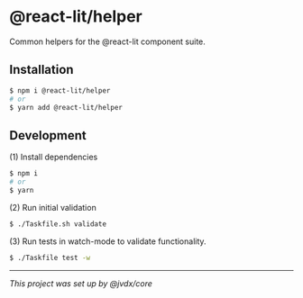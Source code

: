 # @react-lit/helper

Common helpers for the @react-lit component suite.

## Installation

```bash
$ npm i @react-lit/helper
# or
$ yarn add @react-lit/helper
```

## Development

(1) Install dependencies

```bash
$ npm i
# or
$ yarn
```

(2) Run initial validation

```bash
$ ./Taskfile.sh validate
```

(3) Run tests in watch-mode to validate functionality.

```bash
$ ./Taskfile test -w
```

---

_This project was set up by @jvdx/core_
